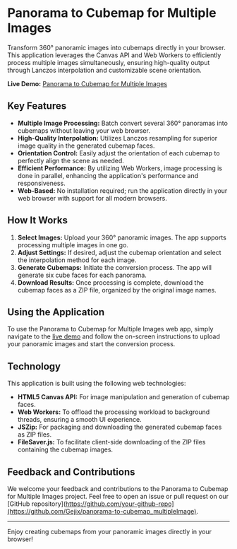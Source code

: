 # Panorama to Cubemap for Multiple Images

Transform 360° panoramic images into cubemaps directly in your browser. This application leverages the Canvas API and Web Workers to efficiently process multiple images simultaneously, ensuring high-quality output through Lanczos interpolation and customizable scene orientation.

**Live Demo:** [Panorama to Cubemap for Multiple Images](https://gejix.github.io/panorama-to-cubemap_multipleImage/)

## Key Features

- **Multiple Image Processing:** Batch convert several 360° panoramas into cubemaps without leaving your web browser.
- **High-Quality Interpolation:** Utilizes Lanczos resampling for superior image quality in the generated cubemap faces.
- **Orientation Control:** Easily adjust the orientation of each cubemap to perfectly align the scene as needed.
- **Efficient Performance:** By utilizing Web Workers, image processing is done in parallel, enhancing the application's performance and responsiveness.
- **Web-Based:** No installation required; run the application directly in your web browser with support for all modern browsers.

## How It Works

1. **Select Images:** Upload your 360° panoramic images. The app supports processing multiple images in one go.
2. **Adjust Settings:** If desired, adjust the cubemap orientation and select the interpolation method for each image.
3. **Generate Cubemaps:** Initiate the conversion process. The app will generate six cube faces for each panorama.
4. **Download Results:** Once processing is complete, download the cubemap faces as a ZIP file, organized by the original image names.

## Using the Application

To use the Panorama to Cubemap for Multiple Images web app, simply navigate to the [live demo](https://gejix.github.io/panorama-to-cubemap_multipleImage/) and follow the on-screen instructions to upload your panoramic images and start the conversion process.

## Technology

This application is built using the following web technologies:

- **HTML5 Canvas API:** For image manipulation and generation of cubemap faces.
- **Web Workers:** To offload the processing workload to background threads, ensuring a smooth UI experience.
- **JSZip:** For packaging and downloading the generated cubemap faces as ZIP files.
- **FileSaver.js:** To facilitate client-side downloading of the ZIP files containing the cubemap images.

## Feedback and Contributions

We welcome your feedback and contributions to the Panorama to Cubemap for Multiple Images project. Feel free to open an issue or pull request on our [GitHub repository](https://github.com/your-github-repo](https://github.com/Gejix/panorama-to-cubemap_multipleImage).

---

Enjoy creating cubemaps from your panoramic images directly in your browser!

